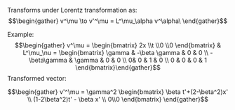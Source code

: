 Transforms under Lorentz transformation as: $$\begin{gather} v^\mu \to v'^\mu = L^\mu_\alpha v^\alpha\ \end{gather}$$

Example: $$\begin{gather} v^\mu = \begin{bmatrix} 2x \\t \\0 \\0 \end{bmatrix} & L^\mu_\nu = \begin{bmatrix} \gamma & -\beta \gamma & 0 & 0 \\ -\beta\gamma & \gamma & 0 & 0 \\ 0& 0 & 1 & 0 \\ 0 & 0 & 0 & 1 \end{bmatrix}\end{gather}$$
Transformed vector: 

$$\begin{gather} v'^\mu = \gamma^2 \begin{bmatrix} \beta t'+(2-\beta^2)x' \\ (1-2\beta^2)t' - \beta x' \\ 0\\0 \end{bmatrix} \end{gather}$$